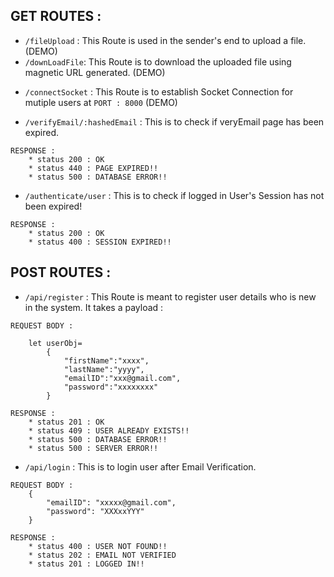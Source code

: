## GET ROUTES :

- `/fileUpload` : This Route is used in the sender's end to upload a file. (DEMO)
- `/downLoadFile`: This Route is to download the uploaded file using magnetic URL generated. (DEMO)

* `/connectSocket` : This Route is to establish Socket Connection for mutiple users at `PORT : 8000` (DEMO)

* `/verifyEmail/:hashedEmail` : This is to check if veryEmail page has been expired.

```
RESPONSE :
    * status 200 : OK
    * status 440 : PAGE EXPIRED!!
    * status 500 : DATABASE ERROR!!
```

- `/authenticate/user` : This is to check if logged in User's Session has not been expired!

```
RESPONSE :
    * status 200 : OK
    * status 400 : SESSION EXPIRED!!
```

## POST ROUTES :

- `/api/register` : This Route is meant to register user details who is new in the system. It takes a payload :

```
REQUEST BODY :

    let userObj=
        {
            "firstName":"xxxx",
            "lastName":"yyyy",
            "emailID":"xxx@gmail.com",
            "password":"xxxxxxxx"
        }

RESPONSE :
    * status 201 : OK
    * status 409 : USER ALREADY EXISTS!!
    * status 500 : DATABASE ERROR!!
    * status 500 : SERVER ERROR!!
```

- `/api/login` : This is to login user after Email Verification.

```
REQUEST BODY :
    {
        "emailID": "xxxxx@gmail.com",
        "password": "XXXxxYYY"
    }

RESPONSE :
    * status 400 : USER NOT FOUND!!
    * status 202 : EMAIL NOT VERIFIED
    * status 201 : LOGGED IN!!
```
